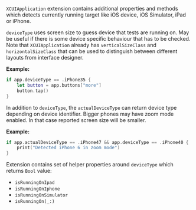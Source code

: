 
`XCUIApplication` extension contains additional properties and methods which detects currently running target like iOS device, iOS Simulator, iPad or iPhone.

`deviceType` uses screen size to guess device that tests are running on. May be useful if there is some device specific behaviour that has to be checked. Note that `XCUIApplication` already has `verticalSizeClass` and `horizontalSizeClass` that can be used to distinguish between different layouts from interface designer.

**Example:**

```swift
if app.deviceType == .iPhone35 {
    let button = app.buttons["more"]
    button.tap()
}
```

In addition to `deviceType`, the `actualDeviceType` can return device type depending on device identifier. Bigger phones may have zoom mode enabled. In that case reported screen size will be smaller.

**Example:**

```swift
if app.actualDeviceType == .iPhone47 && app.deviceType == .iPhone40 {
    print("Detected iPhone 6 in zoom mode")
}
```

Extension contains set of helper properties around `deviceType` which returns `Bool` value:

- `isRunningOnIpad`
- `isRunningOnIphone`
- `isRunningOnSimulator`
- `isRunningOn(_:)`
